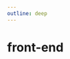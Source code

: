 ```yaml
---
outline: deep
---
```

# front-end
<script setup>
import { data as posts } from './index.data.mts'

import Content from '@/components/Content.vue'
</script>

<Content :posts="posts" />
